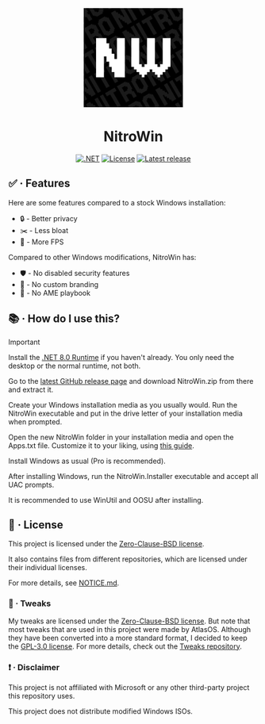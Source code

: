 <div align="center">
   <img src="assets/Images/NitroWin.png" alt="NitroWin" width="200">

   <h1>NitroWin</h1>

   <div>
      <a href="https://dotnet.microsoft.com/en-us/"><img alt=".NET" src="https://img.shields.io/badge/.NET-5C2D91?style=for-the-badge&logo=.net&logoColor=ffffff&color=000000"></a>
      <a href="https://github.com/nitrowinproject/NitroWin/blob/main/LICENSE"><img alt="License" src="https://img.shields.io/github/license/nitrowinproject/NitroWin?style=for-the-badge&logo=github&logoColor=ffffff&color=000000&label"></a>
      <a href="https://github.com/nitrowinproject/NitroWin/releases/latest"><img alt="Latest release" src="https://img.shields.io/github/v/release/nitrowinproject/NitroWin?style=for-the-badge&logo=githubactions&logoColor=ffffff&color=000000&label"></a>
   </div>
</div>

## :white_check_mark: · Features

Here are some features compared to a stock Windows installation:

* :lock: - Better privacy
* :scissors: - Less bloat
* :rocket: - More FPS

Compared to other Windows modifications, NitroWin has:

* :shield: - No disabled security features
* :do_not_litter: - No custom branding
* :no_entry_sign: - No AME playbook

## :books: · How do I use this?

> [!IMPORTANT]
> Install the [.NET 8.0 Runtime](https://dotnet.microsoft.com/en-us/download/dotnet/8.0) if you haven't already. You only need the desktop or the normal runtime, not both.

Go to the [latest GitHub release page](https://github.com/nitrowinproject/NitroWin/releases/latest) and download NitroWin.zip from there and extract it.

Create your Windows installation media as you usually would. Run the NitroWin executable and put in the drive letter of your installation media when prompted.

Open the new NitroWin folder in your installation media and open the Apps.txt file. Customize it to your liking, using [this guide](docs/config.md).

Install Windows as usual (Pro is recommended).

After installing Windows, run the NitroWin.Installer executable and accept all UAC prompts.

It is recommended to use WinUtil and OOSU after installing.

## :scroll: · License

This project is licensed under the [Zero-Clause-BSD license](LICENSE).

It also contains files from different repositories, which are licensed under their individual licenses.

For more details, see [NOTICE.md](NOTICE.md).

### :wrench: · Tweaks

My tweaks are licensed under the [Zero-Clause-BSD license](https://github.com/nitrowinproject/Tweaks/blob/main/LICENSE). But note that most tweaks that are used in this project were made by AtlasOS. Although they have been converted into a more standard format, I decided to keep the [GPL-3.0 license](https://github.com/Atlas-OS/Atlas/blob/main/LICENSE). For more details, check out the [Tweaks repository](https://github.com/nitrowinproject/Tweaks).

### :heavy_exclamation_mark: · Disclaimer

This project is not affiliated with Microsoft or any other third-party project this repository uses.

This project does not distribute modified Windows ISOs.
